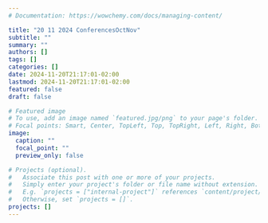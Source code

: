```yaml
---
# Documentation: https://wowchemy.com/docs/managing-content/

title: "20 11 2024 ConferencesOctNov"
subtitle: ""
summary: ""
authors: []
tags: []
categories: []
date: 2024-11-20T21:17:01-02:00
lastmod: 2024-11-20T21:17:01-02:00
featured: false
draft: false

# Featured image
# To use, add an image named `featured.jpg/png` to your page's folder.
# Focal points: Smart, Center, TopLeft, Top, TopRight, Left, Right, BottomLeft, Bottom, BottomRight.
image:
  caption: ""
  focal_point: ""
  preview_only: false

# Projects (optional).
#   Associate this post with one or more of your projects.
#   Simply enter your project's folder or file name without extension.
#   E.g. `projects = ["internal-project"]` references `content/project/deep-learning/index.md`.
#   Otherwise, set `projects = []`.
projects: []
---
```

